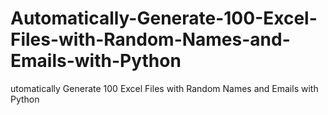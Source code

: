 # Automatically-Generate-100-Excel-Files-with-Random-Names-and-Emails-with-Python
utomatically Generate 100 Excel Files with Random Names and Emails with Python
